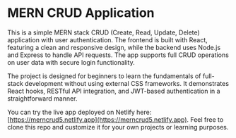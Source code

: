 # MERN CRUD Application

This is a simple MERN stack CRUD (Create, Read, Update, Delete) application with user authentication. The frontend is built with React, featuring a clean and responsive design, while the backend uses Node.js and Express to handle API requests. The app supports full CRUD operations on user data with secure login functionality.

The project is designed for beginners to learn the fundamentals of full-stack development without using external CSS frameworks. It demonstrates React hooks, RESTful API integration, and JWT-based authentication in a straightforward manner.

You can try the live app deployed on Netlify here: [https://merncrud5.netlify.app](https://merncrud5.netlify.app). Feel free to clone this repo and customize it for your own projects or learning purposes.
